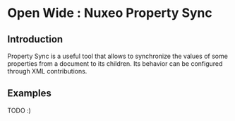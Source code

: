 Open Wide : Nuxeo Property Sync
===============================

## Introduction

Property Sync is a useful tool that allows to synchronize the values of some properties from a document to its children. Its behavior can be configured through XML contributions.

## Examples

TODO :)
